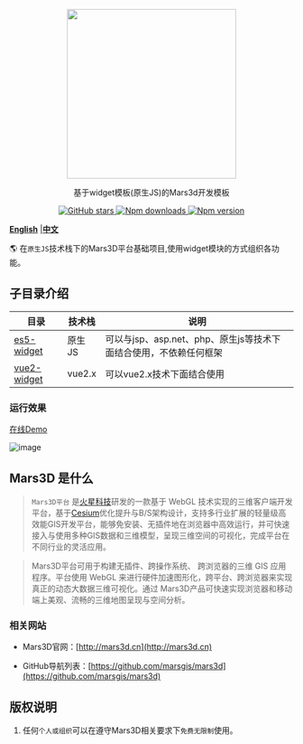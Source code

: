 <p align="center">
<img src="https://mars3d.cn/logo.png" width="300px" />
</p>

<p align="center">基于widget模板(原生JS)的Mars3d开发模板</p>

<p align="center">
<a target="_black" href="https://github.com/marsgis/mars3d">
<img alt="GitHub stars" src="https://img.shields.io/github/stars/marsgis/mars3d?style=flat&logo=github">
</a>
<a target="_black" href="https://www.npmjs.com/package/mars3d">
<img alt="Npm downloads" src="https://img.shields.io/npm/dt/mars3d?style=flat&logo=npm">
</a>
<a target="_black" href="https://www.npmjs.com/package/mars3d">
<img alt="Npm version" src="https://img.shields.io/npm/v/mars3d.svg?style=flat&logo=npm&label=version"/>
</a>
</p>

 [**English**](./README_EN.md) |[**中文**](./README.md) 

 🌎 在`原生JS`技术栈下的Mars3D平台基础项目,使用widget模块的方式组织各功能。
 
  
## 子目录介绍
  
| 目录  | 技术栈  |   说明  | 
|  ----  |---- | ----  |
|[es5-widget](./es5-widget/README.md)	| 原生JS | 可以与jsp、asp.net、php、原生js等技术下面结合使用，不依赖任何框架| 
|[vue2-widget](./vue2-widget/README.md)	| vue2.x | 可以vue2.x技术下面结合使用| 




### 运行效果 
 [在线Demo](http://mars3d.cn/project/jcxm/)  

 ![image](http://mars3d.cn/img/jcxm.jpg)
 




## Mars3D 是什么 
>  `Mars3D平台` 是[火星科技](http://marsgis.cn/)研发的一款基于 WebGL 技术实现的三维客户端开发平台，基于[Cesium](https://cesium.com/cesiumjs/)优化提升与B/S架构设计，支持多行业扩展的轻量级高效能GIS开发平台，能够免安装、无插件地在浏览器中高效运行，并可快速接入与使用多种GIS数据和三维模型，呈现三维空间的可视化，完成平台在不同行业的灵活应用。

 > Mars3D平台可用于构建无插件、跨操作系统、 跨浏览器的三维 GIS 应用程序。平台使用 WebGL 来进行硬件加速图形化，跨平台、跨浏览器来实现真正的动态大数据三维可视化。通过 Mars3D产品可快速实现浏览器和移动端上美观、流畅的三维地图呈现与空间分析。

### 相关网站 
- Mars3D官网：[http://mars3d.cn](http://mars3d.cn)  

- GitHub导航列表：[https://github.com/marsgis/mars3d](https://github.com/marsgis/mars3d)


## 版权说明
1. 任何`个人或组织`可以在遵守Mars3D相关要求下`免费无限制`使用。
